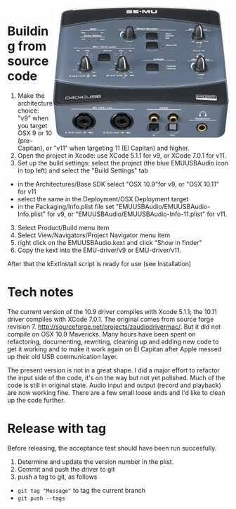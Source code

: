<img align="right" width="400" src="E-MU_0404_USB.jpg"/>

Building from source code
===================

1. Make the architecture choice: "v9" when you target OSX 9  or 10 (pre-Capitan), or "v11" when targeting 11 (El Capitan) and higher.
2. Open the project in Xcode: use XCode 5.1.1 for v9, or XCode 7.0.1 for v11.
2. Set up the build settings: select the project (the blue EMUUSBAudio icon in top left) and select the "Build Settings" tab
 * in the Architectures/Base SDK select "OSX 10.9"for v9, or "OSX 10.11" for v11 
 * select the same in the Deployment/OSX Deployment target
 * in the Packaging/Info.plist file set "EMUUSBAudio/EMUUSBAudio-Info.plist" for v9, or "EMUUSBAudio/EMUUSBAudio-Info-11.plist" for v11.
3. Select Product/Build menu item
4. Select View/Navigators/Project Navigator menu item
5. right click on the  EMUUSBAudio.kext and click "Show in finder"
6. Copy the kext into the EMU-driver/v9 or EMU-driver/v11.

After that the kExtInstall script is ready for use (see Installation)



Tech notes
==========
The current version of the 10.9 driver compiles with Xcode 5.1.1; the 10.11 driver compiles with XCode 7.0.1.
The original comes from source forge revision 7. http://sourceforge.net/projects/zaudiodrivermac/.
But it did not compile on OSX 10.9 Mavericks. Many hours have been spent on refactoring, documenting, rewriting, cleaning up and adding new code to get it working and to make it work again on El Capitan after Apple messed up their old USB communication layer.

The present version is not in a great shape. I did a major effort to refactor the input side of the code,
it's on the way but not yet polished. Much of the code is still in original state. 
Audio input and output (record and playback) are now working fine.
There are a few small loose ends and I'd like to clean up the code further.




Release with tag
================
Before releasing, the acceptance test should have been run succesfully.

1. Determine and update the version number in the plist.
2. Commit and push the driver to git
3. push a tag to git, as follows 
 * ```git tag "Message"``` to tag the current branch
 * ```git push --tags```
